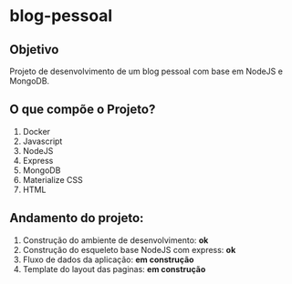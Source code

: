 # blog-pessoal

## Objetivo
Projeto de desenvolvimento de um blog pessoal com base em NodeJS e MongoDB.

## O que compõe o Projeto?
1. Docker
2. Javascript
3. NodeJS
4. Express
5. MongoDB
6. Materialize CSS
7. HTML


## Andamento do projeto:
1. Construção do ambiente de desenvolvimento: **ok**
2. Construção do esqueleto base NodeJS com express: **ok**
3. Fluxo de dados da aplicação: **em construção**
4. Template do layout das paginas: **em construção**
